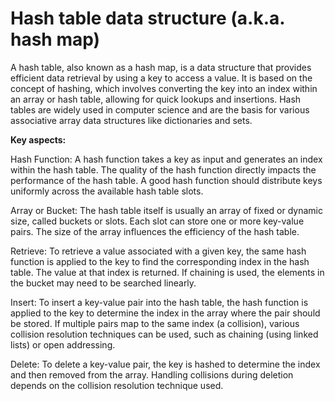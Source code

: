 # Hash table data structure (a.k.a. hash map)

A hash table, also known as a hash map, is a data structure that provides efficient data retrieval by using a key to access a value. It is based on the concept of hashing, which involves converting the key into an index within an array or hash table, allowing for quick lookups and insertions. Hash tables are widely used in computer science and are the basis for various associative array data structures like dictionaries and sets.

**Key aspects:**

Hash Function: A hash function takes a key as input and generates an index within the hash table. The quality of the hash function directly impacts the performance of the hash table. A good hash function should distribute keys uniformly across the available hash table slots.

Array or Bucket: The hash table itself is usually an array of fixed or dynamic size, called buckets or slots. Each slot can store one or more key-value pairs. The size of the array influences the efficiency of the hash table.

Retrieve: To retrieve a value associated with a given key, the same hash function is applied to the key to find the corresponding index in the hash table. The value at that index is returned. If chaining is used, the elements in the bucket may need to be searched linearly.

Insert: To insert a key-value pair into the hash table, the hash function is applied to the key to determine the index in the array where the pair should be stored. If multiple pairs map to the same index (a collision), various collision resolution techniques can be used, such as chaining (using linked lists) or open addressing.

Delete: To delete a key-value pair, the key is hashed to determine the index and then removed from the array. Handling collisions during deletion depends on the collision resolution technique used.
